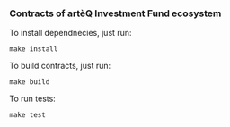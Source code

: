 ### Contracts of artèQ Investment Fund ecosystem

To install dependnecies, just run:
```shell
make install
```

To build contracts, just run:
```shell
make build
```

To run tests:
```shell
make test
```
